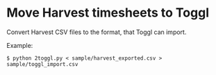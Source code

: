 Move Harvest timesheets to Toggl
=============

Convert Harvest CSV files to the format, that Toggl can import.

Example:

    $ python 2toggl.py < sample/harvest_exported.csv > sample/toggl_import.csv
